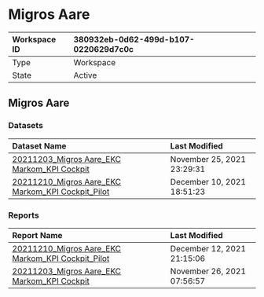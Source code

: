 



# Migros Aare

|Workspace ID|380932eb-0d62-499d-b107-0220629d7c0c|
| :--- | :--- |
|Type|Workspace|
|State|Active|

## Migros Aare

### Datasets

|Dataset Name|Last Modified|
| :--- | :--- |
|[20211203_Migros Aare_EKC Markom_KPI Cockpit](../Datasets/20211203_Migros-Aare_EKC-Markom_KPI-Cockpit.md)|November 25, 2021 23:29:31|
|[20211210_Migros Aare_EKC Markom_KPI Cockpit_Pilot](../Datasets/20211210_Migros-Aare_EKC-Markom_KPI-Cockpit_Pilot.md)|December 10, 2021 18:51:23|

### Reports

|Report Name|Last Modified|
| :--- | :--- |
|[20211210_Migros Aare_EKC Markom_KPI Cockpit_Pilot](../Reports/20211210_Migros-Aare_EKC-Markom_KPI-Cockpit_Pilot.md)|December 12, 2021 21:15:06|
|[20211203_Migros Aare_EKC Markom_KPI Cockpit](../Reports/20211203_Migros-Aare_EKC-Markom_KPI-Cockpit.md)|November 26, 2021 07:56:57|
